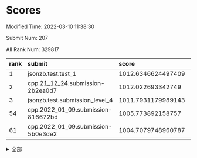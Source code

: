 # Scores

Modified Time: 2022-03-10 11:38:30

Submit Num: 207

All Rank Num: 329817

| rank |               submit               |       score        |       sigma        | pk_num |
| :--- | :--------------------------------- | :----------------- | :----------------- | :----- |
| 1    | jsonzb.test.test_1                 | 1012.6346624497409 | 0.7807517615574121 | 6372   |
| 2    | cpp.21_12_24.submission-2b2ea0d7   | 1012.022693342749  | 0.785549209949634  | 6377   |
| 3    | jsonzb.test.submission_level_4     | 1011.7931179989143 | 0.8019501912455809 | 6378   |
| 54   | cpp.2022_01_09.submission-816672bd | 1005.773892158757  | 0.7082629867480794 | 6374   |
| 61   | cpp.2022_01_09.submission-5b0e3de2 | 1004.7079748960787 | 0.7204109228187622 | 6372   |


<details>
<summary>全部</summary>

| rank |                 submit                 |       score        |       sigma        | pk_num |
| :--- | :------------------------------------- | :----------------- | :----------------- | :----- |
| 1    | jsonzb.test.test_1                     | 1012.6346624497409 | 0.7807517615574121 | 6372   |
| 2    | cpp.21_12_24.submission-2b2ea0d7       | 1012.022693342749  | 0.785549209949634  | 6377   |
| 3    | jsonzb.test.submission_level_4         | 1011.7931179989143 | 0.8019501912455809 | 6378   |
| 4    | gobigger.level_3.submission_level_3_25 | 1011.3859823086912 | 0.7739244841027583 | 6374   |
| 5    | gobigger.level_3.submission_level_3_46 | 1011.2438059126639 | 0.760837022137503  | 6377   |
| 6    | gobigger.level_3.submission_level_3_1  | 1011.0723372783862 | 0.7572837987276962 | 6368   |
| 7    | gobigger.level_3.submission_level_3_17 | 1011.0383643377478 | 0.7604885898323981 | 6373   |
| 8    | gobigger.level_3.submission_level_3_23 | 1010.7060913811122 | 0.7591777259081531 | 6374   |
| 9    | gobigger.level_3.submission_level_3_5  | 1010.699274821397  | 0.7816489365195083 | 6373   |
| 10   | gobigger.level_3.submission_level_3_43 | 1010.6065457541888 | 0.7484243889497225 | 6374   |
| 11   | gobigger.level_3.submission_level_3_12 | 1010.5202994242845 | 0.756670514289039  | 6374   |
| 12   | gobigger.level_3.submission_level_3_37 | 1010.414823969889  | 0.7696570559735133 | 6375   |
| 13   | gobigger.level_3.submission_level_3_2  | 1010.2821006666104 | 0.7756555470199988 | 6374   |
| 14   | gobigger.level_3.submission_level_3_31 | 1010.2687926746623 | 0.7397818009916647 | 6368   |
| 15   | gobigger.level_3.submission_level_3_41 | 1010.2431272740699 | 0.7502533017551293 | 6376   |
| 16   | gobigger.level_3.submission_level_3_9  | 1010.2269226664339 | 0.7485657434392027 | 6374   |
| 17   | gobigger.level_3.submission_level_3_16 | 1010.2187355429724 | 0.7436139770284913 | 6372   |
| 18   | gobigger.level_3.submission_level_3_38 | 1010.2039826671258 | 0.7411454191811047 | 6371   |
| 19   | gobigger.level_3.submission_level_3_29 | 1010.1978905475006 | 0.7503616519551154 | 6371   |
| 20   | gobigger.level_3.submission_level_3_28 | 1010.0980946909431 | 0.7377112194246274 | 6374   |
| 21   | gobigger.level_3.submission_level_3_49 | 1010.0710329974385 | 0.7509042851421125 | 6370   |
| 22   | gobigger.level_3.submission_level_3_14 | 1009.9963029658685 | 0.7625665489631632 | 6367   |
| 23   | gobigger.level_3.submission_level_3_48 | 1009.8627058952131 | 0.7616133643906776 | 6370   |
| 24   | gobigger.level_3.submission_level_3_33 | 1009.8241362135826 | 0.7549525667593335 | 6372   |
| 25   | gobigger.level_3.submission_level_3_20 | 1009.8084469407972 | 0.7734092248800214 | 6371   |
| 26   | gobigger.level_3.submission_level_3_24 | 1009.7710577276737 | 0.7375054594182534 | 6375   |
| 27   | gobigger.level_3.submission_level_3_42 | 1009.7534261640919 | 0.7605230755440874 | 6375   |
| 28   | gobigger.level_3.submission_level_3_26 | 1009.7431591544972 | 0.738617466685884  | 6371   |
| 29   | gobigger.level_3.submission_level_3_39 | 1009.6986375985498 | 0.7473829091042414 | 6373   |
| 30   | gobigger.level_3.submission_level_3_45 | 1009.6885134752415 | 0.7581425395706367 | 6372   |
| 31   | gobigger.level_3.submission_level_3_4  | 1009.6379982189826 | 0.7700469990883728 | 6375   |
| 32   | gobigger.level_3.submission_level_3_40 | 1009.5870315880113 | 0.7719539886806515 | 6371   |
| 33   | gobigger.level_3.submission_level_3_15 | 1009.5572019152103 | 0.772438783362625  | 6372   |
| 34   | gobigger.level_3.submission_level_3_21 | 1009.5231481477178 | 0.761023887357032  | 6371   |
| 35   | gobigger.level_3.submission_level_3_0  | 1009.5132037925749 | 0.7397082352927341 | 6373   |
| 36   | gobigger.level_3.submission_level_3_27 | 1009.5130960253889 | 0.7513179127327733 | 6375   |
| 37   | gobigger.level_3.submission_level_3_36 | 1009.5040505674932 | 0.7536454627608504 | 6374   |
| 38   | gobigger.level_3.submission_level_3_44 | 1009.4631244321439 | 0.75711097183535   | 6367   |
| 39   | gobigger.level_3.submission_level_3_13 | 1009.3992399513081 | 0.7540818593244121 | 6370   |
| 40   | gobigger.level_3.submission_level_3_6  | 1009.3983554483062 | 0.7521985489513083 | 6373   |
| 41   | gobigger.level_3.submission_level_3_10 | 1009.195191190478  | 0.7476882476310546 | 6371   |
| 42   | gobigger.level_3.submission_level_3_22 | 1009.193536088235  | 0.7467403836653714 | 6371   |
| 43   | gobigger.level_3.submission_level_3_8  | 1009.1520068363341 | 0.7646128288462601 | 6371   |
| 44   | gobigger.level_3.submission_level_3_32 | 1009.145718512213  | 0.7428903429366516 | 6378   |
| 45   | gobigger.level_3.submission_level_3_35 | 1009.1076349040719 | 0.7324295774246491 | 6371   |
| 46   | gobigger.level_3.submission_level_3_34 | 1009.1018897228269 | 0.7197553838593356 | 6373   |
| 47   | gobigger.level_3.submission_level_3_30 | 1009.0885590573055 | 0.7461968484398324 | 6376   |
| 48   | gobigger.level_3.submission_level_3_7  | 1009.0317292091135 | 0.7434566788098474 | 6370   |
| 49   | gobigger.level_3.submission_level_3_19 | 1009.0246476441968 | 0.7522508839523319 | 6375   |
| 50   | gobigger.level_3.submission_level_3_18 | 1008.9375033439575 | 0.7422172020605821 | 6373   |
| 51   | gobigger.level_3.submission_level_3_47 | 1008.8510371970093 | 0.7310544489787788 | 6375   |
| 52   | gobigger.level_3.submission_level_3_3  | 1008.7579555556551 | 0.766260812279583  | 6373   |
| 53   | gobigger.level_3.submission_level_3_11 | 1008.6520375338399 | 0.7462618774296673 | 6376   |
| 54   | cpp.2022_01_09.submission-816672bd     | 1005.773892158757  | 0.7082629867480794 | 6374   |
| 55   | gobigger.level_1.submission_level_1_19 | 1005.5141980784426 | 0.7167538452914396 | 6371   |
| 56   | gobigger.level_1.submission_level_1_6  | 1005.3835264570716 | 0.718078855926437  | 6373   |
| 57   | gobigger.level_1.submission_level_1_39 | 1005.0152813576453 | 0.7334232648941927 | 6374   |
| 58   | gobigger.level_1.submission_level_1_26 | 1004.9495968837762 | 0.7364064329326001 | 6367   |
| 59   | gobigger.level_1.submission_level_1_29 | 1004.8582227439667 | 0.7194447276535664 | 6367   |
| 60   | gobigger.level_1.submission_level_1_16 | 1004.8107460546734 | 0.7153908451656918 | 6374   |
| 61   | cpp.2022_01_09.submission-5b0e3de2     | 1004.7079748960787 | 0.7204109228187622 | 6372   |
| 62   | gobigger.level_1.submission_level_1_2  | 1004.5633477233398 | 0.71642227945497   | 6377   |
| 63   | gobigger.level_1.submission_level_1_32 | 1004.3498083137941 | 0.7129533549413533 | 6374   |
| 64   | gobigger.level_1.submission_level_1_46 | 1004.243801557444  | 0.724218101158137  | 6373   |
| 65   | gobigger.level_1.submission_level_1_49 | 1004.1088699743278 | 0.7099059341096984 | 6373   |
| 66   | gobigger.level_1.submission_level_1_18 | 1004.0205581390891 | 0.705021934020138  | 6374   |
| 67   | gobigger.level_1.submission_level_1_11 | 1004.0111342272278 | 0.719380416340202  | 6378   |
| 68   | gobigger.level_1.submission_level_1_48 | 1004.0103001525958 | 0.71503748007203   | 6377   |
| 69   | gobigger.level_1.submission_level_1_12 | 1004.0082705929904 | 0.7190968892093879 | 6375   |
| 70   | gobigger.level_1.submission_level_1_9  | 1003.9947020198268 | 0.7144017925338744 | 6374   |
| 71   | gobigger.level_1.submission_level_1_33 | 1003.9267279157791 | 0.7060183903026259 | 6373   |
| 72   | gobigger.level_1.submission_level_1_31 | 1003.8642881665701 | 0.7205619077164493 | 6372   |
| 73   | gobigger.level_1.submission_level_1_38 | 1003.8189656255527 | 0.724500237626413  | 6372   |
| 74   | gobigger.level_1.submission_level_1_28 | 1003.7880244256983 | 0.7159605910824898 | 6372   |
| 75   | gobigger.level_1.submission_level_1_14 | 1003.7669563288393 | 0.7251367476107466 | 6375   |
| 76   | gobigger.level_1.submission_level_1_4  | 1003.7405414718642 | 0.7175226819566025 | 6374   |
| 77   | gobigger.level_1.submission_level_1_42 | 1003.7273058145897 | 0.72861048401      | 6370   |
| 78   | gobigger.level_1.submission_level_1_44 | 1003.6588247763024 | 0.7170940074931345 | 6377   |
| 79   | gobigger.level_1.submission_level_1_21 | 1003.5848565801286 | 0.7101342692123014 | 6368   |
| 80   | gobigger.level_1.submission_level_1_37 | 1003.5750455520415 | 0.725555292077552  | 6373   |
| 81   | gobigger.level_1.submission_level_1_45 | 1003.5431478278041 | 0.7167761234778555 | 6374   |
| 82   | gobigger.level_1.submission_level_1_7  | 1003.4813791233455 | 0.7066606110592792 | 6376   |
| 83   | gobigger.level_1.submission_level_1_27 | 1003.4727294684199 | 0.730671560757079  | 6372   |
| 84   | gobigger.level_1.submission_level_1_5  | 1003.407840864825  | 0.7157039654193431 | 6370   |
| 85   | gobigger.level_1.submission_level_1_30 | 1003.3424168209742 | 0.7060242380479451 | 6373   |
| 86   | gobigger.level_1.submission_level_1_20 | 1003.2953685711349 | 0.7169614329357209 | 6377   |
| 87   | gobigger.level_1.submission_level_1_41 | 1003.2550535557265 | 0.7146370141317282 | 6376   |
| 88   | gobigger.level_1.submission_level_1_13 | 1003.2225322134698 | 0.7103646087118173 | 6373   |
| 89   | gobigger.level_1.submission_level_1_23 | 1003.2040526449819 | 0.7114978845292499 | 6374   |
| 90   | gobigger.level_1.submission_level_1_17 | 1003.1827314990563 | 0.7173366754110079 | 6375   |
| 91   | gobigger.level_1.submission_level_1_3  | 1003.1350340572599 | 0.7138388201474292 | 6377   |
| 92   | gobigger.level_1.submission_level_1_8  | 1003.1191658458918 | 0.7072245246565119 | 6375   |
| 93   | gobigger.level_1.submission_level_1_36 | 1003.0919085725931 | 0.700170347336338  | 6371   |
| 94   | gobigger.level_1.submission_level_1_47 | 1003.0596694837783 | 0.7192802120130564 | 6378   |
| 95   | gobigger.level_1.submission_level_1_35 | 1003.0154326419149 | 0.7124120628630088 | 6371   |
| 96   | gobigger.level_1.submission_level_1_1  | 1002.9634791307465 | 0.7142207988090561 | 6370   |
| 97   | gobigger.level_1.submission_level_1_40 | 1002.824066702103  | 0.7116783234312529 | 6371   |
| 98   | gobigger.level_1.submission_level_1_15 | 1002.7513005511215 | 0.7175407603945928 | 6376   |
| 99   | gobigger.level_1.submission_level_1_10 | 1002.7105362561269 | 0.725276469058051  | 6371   |
| 100  | gobigger.level_1.submission_level_1_25 | 1002.4401922828719 | 0.7127738816710608 | 6379   |
| 101  | gobigger.level_1.submission_level_1_34 | 1002.4173029412067 | 0.7215654364984236 | 6375   |
| 102  | gobigger.level_1.submission_level_1_43 | 1002.3348049863031 | 0.7071827957942608 | 6369   |
| 103  | gobigger.level_1.submission_level_1_24 | 1002.2926747367258 | 0.7151873615939143 | 6374   |
| 104  | gobigger.level_1.submission_level_1_22 | 1002.0004801715681 | 0.7091593617687031 | 6378   |
| 105  | gobigger.level_1.submission_level_1_0  | 1001.9754264082211 | 0.7071646604632015 | 6376   |
| 106  | gobigger.random.submission_random_38   | 997.0506761451054  | 0.7291860204275458 | 6370   |
| 107  | gobigger.random.submission_random_23   | 997.0387222495211  | 0.7251620695455147 | 6373   |
| 108  | gobigger.random.submission_random_5    | 997.0216045359248  | 0.7162021094292228 | 6374   |
| 109  | gobigger.random.submission_random_48   | 996.8497179807115  | 0.701912689680723  | 6377   |
| 110  | gobigger.random.submission_random_44   | 996.8311508983928  | 0.7054581205660809 | 6373   |
| 111  | gobigger.random.submission_random_7    | 996.708846363202   | 0.7067922193380012 | 6373   |
| 112  | gobigger.random.submission_random_26   | 996.5343274720195  | 0.6984356483771623 | 6377   |
| 113  | gobigger.random.submission_random_46   | 996.5255183069087  | 0.7173433502555097 | 6372   |
| 114  | gobigger.random.submission_random_43   | 996.5120637961378  | 0.7023489510022342 | 6374   |
| 115  | gobigger.random.submission_random_13   | 996.5096198617633  | 0.705194856658653  | 6373   |
| 116  | gobigger.random.submission_random_25   | 996.4729343619501  | 0.7096900742391709 | 6371   |
| 117  | gobigger.random.submission_random_32   | 996.3390456889726  | 0.7105391095459519 | 6374   |
| 118  | gobigger.random.submission_random_3    | 996.3245342176535  | 0.7074897868238331 | 6377   |
| 119  | gobigger.random.submission_random_1    | 996.2917399898475  | 0.716594772723149  | 6375   |
| 120  | gobigger.random.submission_random_4    | 996.2888600968337  | 0.6916538440309221 | 6378   |
| 121  | gobigger.random.submission_random_33   | 996.2676295562563  | 0.7011347934624559 | 6372   |
| 122  | gobigger.random.submission_random_41   | 996.1952309476999  | 0.7018627255293236 | 6372   |
| 123  | gobigger.random.submission_random_15   | 996.1787610427231  | 0.7138438544208171 | 6375   |
| 124  | gobigger.random.submission_random_12   | 996.1063747732431  | 0.7229452652856315 | 6375   |
| 125  | gobigger.random.submission_random_22   | 996.080798398184   | 0.7075203264774974 | 6373   |
| 126  | gobigger.random.submission_random_6    | 996.076444839991   | 0.7124727034496245 | 6371   |
| 127  | gobigger.random.submission_random_14   | 996.0762679576395  | 0.7236103759365962 | 6374   |
| 128  | gobigger.random.submission_random_0    | 996.0758650782155  | 0.7073018429764557 | 6375   |
| 129  | gobigger.random.submission_random_35   | 996.0611359977557  | 0.7206450606186392 | 6374   |
| 130  | gobigger.random.submission_random_11   | 996.0568421223381  | 0.7035855215548907 | 6374   |
| 131  | gobigger.random.submission_random_17   | 996.0197967463369  | 0.7180582303234674 | 6373   |
| 132  | gobigger.random.submission_random_16   | 995.9999447968493  | 0.7053762078905691 | 6374   |
| 133  | gobigger.random.submission_random_31   | 995.9997862903972  | 0.7011698532448338 | 6374   |
| 134  | gobigger.random.submission_random_40   | 995.9688666186729  | 0.7061577741682453 | 6368   |
| 135  | gobigger.random.submission_random_27   | 995.9303089077478  | 0.7181396499059146 | 6376   |
| 136  | gobigger.random.submission_random_47   | 995.890531998801   | 0.716782334852433  | 6369   |
| 137  | gobigger.random.submission_random_30   | 995.8859800438648  | 0.7202704691806392 | 6372   |
| 138  | gobigger.random.submission_random_8    | 995.8615083159543  | 0.7113049359529368 | 6374   |
| 139  | gobigger.random.submission_random_18   | 995.82376502069    | 0.7128571652124457 | 6376   |
| 140  | gobigger.random.submission_random_19   | 995.8165684683723  | 0.7166264597989211 | 6370   |
| 141  | gobigger.random.submission_random_45   | 995.6191684379033  | 0.7059156975207134 | 6373   |
| 142  | gobigger.random.submission_random_42   | 995.6100082799762  | 0.7147079420067801 | 6373   |
| 143  | gobigger.random.submission_random_24   | 995.6006525501713  | 0.7203784065741855 | 6369   |
| 144  | gobigger.random.submission_random_49   | 995.4448647016834  | 0.709676867800267  | 6379   |
| 145  | gobigger.random.submission_random_29   | 995.444811055625   | 0.7257119834826868 | 6377   |
| 146  | gobigger.random.submission_random_20   | 995.345430926112   | 0.7127007061433441 | 6373   |
| 147  | gobigger.random.submission_random_9    | 995.2570712270842  | 0.7128625388075893 | 6373   |
| 148  | gobigger.random.submission_random_2    | 995.2309683957056  | 0.7028313138787015 | 6373   |
| 149  | gobigger.random.submission_random_39   | 995.2204259125004  | 0.6983371414340457 | 6374   |
| 150  | gobigger.random.submission_random_28   | 995.1534922481178  | 0.7119852692777683 | 6373   |
| 151  | gobigger.random.submission_random_37   | 995.1086727745718  | 0.7152651275433751 | 6373   |
| 152  | gobigger.random.submission_random_34   | 995.0967995436562  | 0.7269670842797955 | 6374   |
| 153  | gobigger.random.submission_random_36   | 994.7069721105368  | 0.7029805707904884 | 6376   |
| 154  | gobigger.random.submission_random_10   | 994.6828728512621  | 0.7188652974500963 | 6379   |
| 155  | gobigger.random.submission_random_21   | 994.6685578786255  | 0.7165880605240638 | 6371   |
| 156  | gobigger.level_2.submission_level_2_32 | 994.2034639272154  | 0.7352092469397503 | 6375   |
| 157  | gobigger.level_2.submission_level_2_41 | 994.1535959698243  | 0.7311162749917891 | 6377   |
| 158  | gobigger.level_2.submission_level_2_49 | 993.756309328823   | 0.7242022361193773 | 6377   |
| 159  | gobigger.level_2.submission_level_2_7  | 993.5231562568708  | 0.7348868255161665 | 6373   |
| 160  | gobigger.level_2.submission_level_2_33 | 993.3744370282514  | 0.7388694949828575 | 6370   |
| 161  | gobigger.level_2.submission_level_2_18 | 993.0072531482765  | 0.7287701204308905 | 6375   |
| 162  | gobigger.level_2.submission_level_2_4  | 992.8747254450054  | 0.7277101002735173 | 6373   |
| 163  | gobigger.level_2.submission_level_2_44 | 992.7842868719325  | 0.7226814298336027 | 6366   |
| 164  | gobigger.level_2.submission_level_2_2  | 992.7731817456844  | 0.7454268621498661 | 6373   |
| 165  | gobigger.level_2.submission_level_2_8  | 992.6638192460179  | 0.7615890307203699 | 6373   |
| 166  | gobigger.level_2.submission_level_2_27 | 992.6292432012435  | 0.7385289268451132 | 6371   |
| 167  | gobigger.level_2.submission_level_2_30 | 992.5364473925233  | 0.7400923648719826 | 6376   |
| 168  | gobigger.level_2.submission_level_2_3  | 992.4832589106429  | 0.7540386069796775 | 6374   |
| 169  | gobigger.level_2.submission_level_2_38 | 992.3993626148226  | 0.749457992286012  | 6373   |
| 170  | gobigger.level_2.submission_level_2_46 | 992.3957648027531  | 0.7477274342106208 | 6377   |
| 171  | gobigger.level_2.submission_level_2_12 | 992.3873587083975  | 0.7347453505744096 | 6370   |
| 172  | gobigger.level_2.submission_level_2_24 | 992.3711315486587  | 0.7299814591561146 | 6376   |
| 173  | gobigger.level_2.submission_level_2_48 | 992.3543170745515  | 0.7374804943251205 | 6369   |
| 174  | gobigger.level_2.submission_level_2_36 | 992.3277061347208  | 0.7413531052026696 | 6378   |
| 175  | gobigger.level_2.submission_level_2_45 | 992.2631801688912  | 0.7362742170444693 | 6373   |
| 176  | gobigger.level_2.submission_level_2_21 | 992.2310432069925  | 0.7629331092747771 | 6374   |
| 177  | gobigger.level_2.submission_level_2_34 | 992.2113263640176  | 0.7342891975835628 | 6373   |
| 178  | gobigger.level_2.submission_level_2_47 | 992.1891425523811  | 0.7472714584659035 | 6370   |
| 179  | gobigger.level_2.submission_level_2_1  | 992.1189592678485  | 0.7551478745814573 | 6373   |
| 180  | gobigger.level_2.submission_level_2_31 | 992.0962908750375  | 0.7387953276718541 | 6372   |
| 181  | gobigger.level_2.submission_level_2_10 | 992.0758404136775  | 0.7330995391400703 | 6373   |
| 182  | gobigger.level_2.submission_level_2_5  | 992.0699337510358  | 0.7342758748769962 | 6372   |
| 183  | gobigger.level_2.submission_level_2_16 | 991.9123485266052  | 0.734564812177196  | 6366   |
| 184  | gobigger.level_2.submission_level_2_22 | 991.8481764854414  | 0.7693267631873718 | 6374   |
| 185  | gobigger.level_2.submission_level_2_29 | 991.8338084179327  | 0.7526412383363127 | 6373   |
| 186  | gobigger.level_2.submission_level_2_14 | 991.8179465234979  | 0.7546563197160174 | 6373   |
| 187  | gobigger.level_2.submission_level_2_26 | 991.7283535328348  | 0.7545118929020841 | 6373   |
| 188  | gobigger.level_2.submission_level_2_19 | 991.6919899761702  | 0.7456739951240899 | 6367   |
| 189  | gobigger.level_2.submission_level_2_20 | 991.6725488105436  | 0.7685849800735214 | 6370   |
| 190  | gobigger.level_2.submission_level_2_6  | 991.629494424476   | 0.7598061316622201 | 6375   |
| 191  | gobigger.level_2.submission_level_2_40 | 991.5730127737844  | 0.759582054214138  | 6376   |
| 192  | gobigger.level_2.submission_level_2_9  | 991.5051900288407  | 0.7653496467170108 | 6373   |
| 193  | gobigger.level_2.submission_level_2_35 | 991.4623584596798  | 0.7322414778708142 | 6378   |
| 194  | gobigger.level_2.submission_level_2_23 | 991.4367335259462  | 0.7487424074753067 | 6374   |
| 195  | gobigger.level_2.submission_level_2_25 | 991.08277391964    | 0.7513952181162326 | 6373   |
| 196  | gobigger.level_2.submission_level_2_28 | 991.0753994566564  | 0.7532396003523965 | 6375   |
| 197  | gobigger.level_2.submission_level_2_43 | 991.0710577861842  | 0.7672232572520065 | 6373   |
| 198  | gobigger.level_2.submission_level_2_0  | 990.9392943353159  | 0.7861813191330704 | 6370   |
| 199  | gobigger.level_2.submission_level_2_39 | 990.9136272181539  | 0.7687740960904316 | 6379   |
| 200  | gobigger.level_2.submission_level_2_11 | 990.8062669921934  | 0.7802068978807318 | 6369   |
| 201  | gobigger.level_2.submission_level_2_17 | 990.638082690839   | 0.7742708608997209 | 6372   |
| 202  | gobigger.level_2.submission_level_2_15 | 990.4665178876733  | 0.7633319981015709 | 6378   |
| 203  | gobigger.level_2.submission_level_2_37 | 990.4553056808815  | 0.7479488368557827 | 6374   |
| 204  | gobigger.level_2.submission_level_2_42 | 990.4314208349934  | 0.7856690074139157 | 6371   |
| 205  | gobigger.level_2.submission_level_2_13 | 990.2783149277633  | 0.7662599156936296 | 6373   |
| 206  | gobigger.none.submission_none_0        | 977.698946434326   | 1.2731402062343635 | 6374   |
| 207  | gobigger.none.submission_none_1        | 977.2762345446552  | 1.33251068998935   | 6377   |

</details>